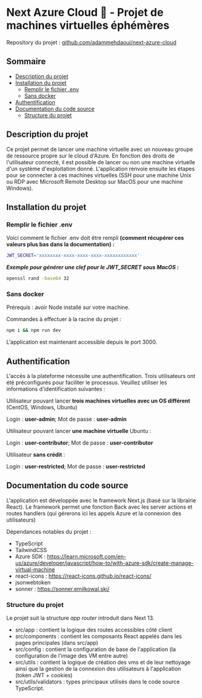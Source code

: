 # Next Azure Cloud 💫 - Projet de machines virtuelles éphémères

Repository du projet : [github.com/adammehdaoui/next-azure-cloud](https://github.com/adammehdaoui/next-azure-cloud)

## Sommaire

- [Description du projet](#description-du-projet)
- [Installation du projet](#installation-du-projet)
  - [Remplir le fichier .env](#remplir-le-fichier-env)
  - [Sans docker](#sans-docker)
- [Authentification](#authentification)
- [Documentation du code source](#documentation-du-code-source)
  - [Structure du projet](#structure-du-projet)

## Description du projet

Ce projet permet de lancer une machine virtuelle avec un nouveau groupe de ressource propre sur le cloud d'Azure. En fonction des droits de l'utilisateur connecté, il est possible de lancer ou non une machine virtuelle d'un système d'exploitation donné.
L'application renvoie ensuite les étapes pour se connecter à ces machines virtuelles (SSH pour une machine Unix ou RDP avec Microsoft Remote Desktop sur MacOS pour une machine Windows).

## Installation du projet

### Remplir le fichier .env

Voici comment le fichier .env doit être rempli **(comment récupérer ces valeurs plus bas dans la documentation) :**

```bash
JWT_SECRET='xxxxxxxx-xxxx-xxxx-xxxx-xxxxxxxxxxxx'
```

**_Exemple pour générer une clef pour le JWT_SECRET sous MacOS :_**

```bash
openssl rand -base64 32
```

### Sans docker

Prérequis : avoir Node installé sur votre machine.

Commandes à effectuer à la racine du projet :

```bash
npm i && npm run dev
```

L'application est maintenant accessible depuis le port 3000.

## Authentification

L'accès à la plateforme nécessite une authentification. Trois utilisateurs ont été préconfigurés pour faciliter le processus. Veuillez utiliser les informations d'identification suivantes :

Utilisateur pouvant lancer **trois machines virtuelles avec un OS différent** (CentOS, Windows, Ubuntu)

Login : **user-admin**; Mot de passe : **user-admin**

Utilisateur pouvant lancer **une machine virtuelle** Ubuntu :

Login : **user-contributor**; Mot de passe : **user-contributor**

Utilisateur **sans crédit** :

Login : **user-restricted**; Mot de passe : **user-restricted**

## Documentation du code source

L'application est développée avec le framework Next.js (basé sur la librairie React).
Le framework permet une fonction Back avec les server actions et routes handlers (qui gérerons ici les appels Azure et la connexion des utilisateurs)

Dépendances notables du projet :

- TypeScript
- TailwindCSS
- Azure SDK : https://learn.microsoft.com/en-us/azure/developer/javascript/how-to/with-azure-sdk/create-manage-virtual-machine
- react-icons : https://react-icons.github.io/react-icons/
- jsonwebtoken
- sonner : https://sonner.emilkowal.ski/

### Structure du projet

Le projet suit la structure _app router_ introduit dans Next 13.

- src/app : contient la logique des routes accessibles côté client
- src/components : contient les composants React appelés dans les pages principales (dans src/app)
- src/config : contient la configuration de base de l'application (la configuration de l'image des VM entre autre)
- src/utils : contient la logique de création des vms et de leur nettoyage ainsi que la gestion de la connexion des utilisateurs à l'application (token JWT + cookies)
- src/utils/validators : types principaux utilisés dans le code source TypeScript.
